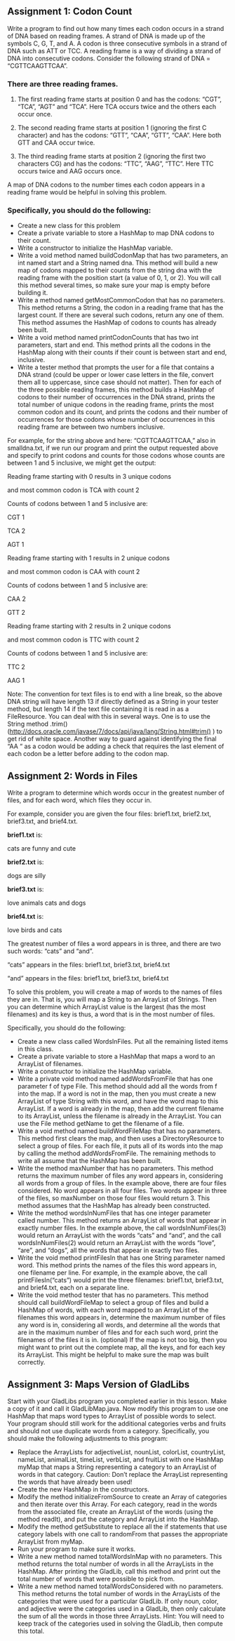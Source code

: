 ## Assignment 1: Codon Count

Write a program to find out how many times each codon occurs in a strand of DNA based on reading frames. A strand of DNA is made up of the symbols C, G, T, and A. A codon is three consecutive symbols in a strand of DNA such as ATT or TCC. A reading frame is a way of dividing a strand of DNA into consecutive codons. Consider the following strand of DNA = “CGTTCAAGTTCAA”.

### There are three reading frames.

1. The first reading frame starts at position 0 and has the codons: “CGT”, “TCA”, “AGT” and “TCA”. Here TCA occurs twice and the others each occur once.

2. The second reading frame starts at position 1 (ignoring the first C character) and has the codons: “GTT”, “CAA”, “GTT”, “CAA”. Here both GTT and CAA occur twice.

3. The third reading frame starts at position 2 (ignoring the first two characters CG) and has the codons: “TTC”, “AAG”, “TTC”. Here TTC occurs twice and AAG occurs once.

A map of DNA codons to the number times each codon appears in a reading frame would be helpful in solving this problem.

### Specifically, you should do the following:

* Create a new class for this problem
* Create a private variable to store a HashMap to map DNA codons to their count.
* Write a constructor to initialize the HashMap variable.
* Write a void method named buildCodonMap that has two parameters, an int named start and a String named dna. This method will build a new map of codons mapped to their counts from the string dna with the reading frame with the position start (a value of 0, 1, or 2). You will call this method several times, so make sure your map is empty before building it.
* Write a method named getMostCommonCodon that has no parameters. This method returns a String, the codon in a reading frame that has the largest count. If there are several such codons, return any one of them. This method assumes the HashMap of codons to counts has already been built.
* Write a void method named printCodonCounts that has two int parameters, start and end. This method prints all the codons in the HashMap along with their counts if their count is between start and end, inclusive.
* Write a tester method that prompts the user for a file that contains a DNA strand (could be upper or lower case letters in the file, convert them all to uppercase, since case should not matter). Then for each of the three possible reading frames, this method builds a HashMap of codons to their number of occurrences in the DNA strand, prints the total number of unique codons in the reading frame, prints the most common codon and its count, and prints the codons and their number of occurrences for those codons whose number of occurrences in this reading frame are between two numbers inclusive.

For example, for the string above and here: “CGTTCAAGTTCAA,” also in smalldna.txt, if we run our program and print the output requested above and specify to print codons and counts for those codons whose counts are between 1 and 5 inclusive, we might get the output:

Reading frame starting with 0 results in 3 unique codons

and most common codon is TCA with count 2

Counts of codons between 1 and 5 inclusive are:

CGT 1

TCA 2

AGT 1

Reading frame starting with 1 results in 2 unique codons

and most common codon is CAA with count 2

Counts of codons between 1 and 5 inclusive are:

CAA 2

GTT 2

Reading frame starting with 2 results in 2 unique codons

and most common codon is TTC with count 2

Counts of codons between 1 and 5 inclusive are:

TTC 2

AAG 1

Note: The convention for text files is to end with a line break, so the above DNA string will have length 13 if directly defined as a String in your tester method, but length 14 if the text file containing it is read in as a FileResource. You can deal with this in several ways. One is to use the String method .trim() (http://docs.oracle.com/javase/7/docs/api/java/lang/String.html#trim() ) to get rid of white space. Another way to guard against identifying the final “AA “ as a codon would be adding a check that requires the last element of each codon be a letter before adding to the codon map.

## Assignment 2: Words in Files

Write a program to determine which words occur in the greatest number of files, and for each word, which files they occur in.

For example, consider you are given the four files: brief1.txt, brief2.txt, brief3.txt, and brief4.txt.

__brief1.txt__ is:

cats are funny and cute

__brief2.txt__ is:

dogs are silly

__brief3.txt__ is:

love animals cats and dogs

__brief4.txt__ is:

love birds and cats

The greatest number of files a word appears in is three, and there are two such words: “cats” and “and”.

“cats” appears in the files: brief1.txt, brief3.txt, brief4.txt

“and” appears in the files: brief1.txt, brief3.txt, brief4.txt

To solve this problem, you will create a map of words to the names of files they are in. That is, you will map a String to an ArrayList of Strings. Then you can determine which ArrayList value is the largest (has the most filenames) and its key is thus, a word that is in the most number of files.

Specifically, you should do the following:

* Create a new class called WordsInFiles. Put all the remaining listed items in this class.
* Create a private variable to store a HashMap that maps a word to an ArrayList of filenames.
* Write a constructor to initialize the HashMap variable.
* Write a private void method named addWordsFromFile that has one parameter f of type File. This method should add all the words from f into the map. If a word is not in the map, then you must create a new ArrayList of type String with this word, and have the word map to this ArrayList. If a word is already in the map, then add the current filename to its ArrayList, unless the filename is already in the ArrayList. You can use the File method getName to get the filename of a file.
* Write a void method named buildWordFileMap that has no parameters. This method first clears the map, and then uses a DirectoryResource to select a group of files. For each file, it puts all of its words into the map by calling the method addWordsFromFile. The remaining methods to write all assume that the HashMap has been built.
* Write the method maxNumber that has no parameters. This method returns the maximum number of files any word appears in, considering all words from a group of files. In the example above, there are four files considered. No word appears in all four files. Two words appear in three of the files, so maxNumber on those four files would return 3. This method assumes that the HashMap has already been constructed.
* Write the method wordsInNumFiles that has one integer parameter called number. This method returns an ArrayList of words that appear in exactly number files. In the example above, the call wordsInNumFiles(3) would return an ArrayList with the words “cats” and “and”, and the call wordsInNumFiles(2) would return an ArrayList with the words “love”, “are”, and “dogs”, all the words that appear in exactly two files.
* Write the void method printFilesIn that has one String parameter named word. This method prints the names of the files this word appears in, one filename per line. For example, in the example above, the call printFilesIn(“cats”) would print the three filenames: brief1.txt, brief3.txt, and brief4.txt, each on a separate line.
* Write the void method tester that has no parameters. This method should call buildWordFileMap to select a group of files and build a HashMap of words, with each word mapped to an ArrayList of the filenames this word appears in, determine the maximum number of files any word is in, considering all words, and determine all the words that are in the maximum number of files and for each such word, print the filenames of the files it is in. (optional) If the map is not too big, then you might want to print out the complete map, all the keys, and for each key its ArrayList. This might be helpful to make sure the map was built correctly.

## Assignment 3: Maps Version of GladLibs

Start with your GladLibs program you completed earlier in this lesson. Make a copy of it and call it GladLibMap.java. Now modify this program to use one HashMap that maps word types to ArrayList of possible words to select. Your program should still work for the additional categories verbs and fruits and should not use duplicate words from a category. Specifically, you should make the following adjustments to this program:

* Replace the ArrayLists for adjectiveList, nounList, colorList, countryList, nameList, animalList, timeList, verbList, and fruitList with one HashMap myMap that maps a String representing a category to an ArrayList of words in that category. Caution: Don’t replace the ArrayList representing the words that have already been used!
* Create the new HashMap in the constructors.
* Modify the method initializeFromSource to create an Array of categories and then iterate over this Array. For each category, read in the words from the associated file, create an ArrayList of the words (using the method readIt), and put the category and ArrayList into the HashMap.
* Modify the method getSubstitute to replace all the if statements that use category labels with one call to randomFrom that passes the appropriate ArrayList from myMap.
* Run your program to make sure it works.
* Write a new method named totalWordsInMap with no parameters. This method returns the total number of words in all the ArrayLists in the HashMap. After printing the GladLib, call this method and print out the total number of words that were possible to pick from.
* Write a new method named totalWordsConsidered with no parameters. This method returns the total number of words in the ArrayLists of the categories that were used for a particular GladLib. If only noun, color, and adjective were the categories used in a GladLib, then only calculate the sum of all the words in those three ArrayLists. Hint: You will need to keep track of the categories used in solving the GladLib, then compute this total.
